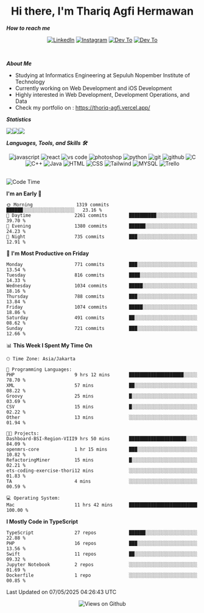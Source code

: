 <div align="center">
  <h1>Hi there, I'm Thariq Agfi Hermawan</h1>
</div>


***How to reach me***
<p align='center'>
   <a href="https://www.linkedin.com/in/thariqagfihermawan" target="_blank"><img src="https://img.shields.io/badge/LinkedIn-0077B5?style=for-the-badge&logo=linkedin&logoColor=white" alt="LinkedIn"></a>
   <a href="https://www.instagram.com/thoriqagfi" target="_blank"><img src="https://img.shields.io/badge/Instagram-E4405F?style=for-the-badge&logo=instagram&logoColor=white" alt="Instagram"></a>
   <a href="https://medium.com/@thoriq.aghfi60" target="_blank"><img src="https://img.shields.io/badge/Medium-12100E?style=for-the-badge&logo=medium&logoColor=white" alt="Dev To"></a>
   <a href="https://linktr.ee/thoriqagfi" target="_blank"><img src="https://img.shields.io/badge/linktree-1de9b6?style=for-the-badge&logo=linktree&logoColor=white" alt="Dev To"></a>
</p>

<br>

***About Me***
- Studying at Informatics Engineering at Sepuluh Nopember Institute of Technology
- Currently working on Web Development and iOS Development
- Highly interested in Web Development, Development Operations, and Data
- Check my portfolio on : https://thoriq-agfi.vercel.app/

***Statistics***

<!-- [![GitHub Streak](http://github-readme-streak-stats.herokuapp.com?user=thoriqagfi&theme=dark)](https://git.io/streak-stats) -->

<div align="center">
  <div style="display: flex;">
    <img src="http://github-readme-streak-stats.herokuapp.com?user=thoriqagfi&theme=chartreuse-dark"/>
    <img src="https://github-readme-stats.vercel.app/api/top-langs/?username=thoriqagfi&layout=compact&&theme=chartreuse-dark&langs_count=8)](https://github.com/thoriqagfi"/>
    <img src="https://github-readme-stats.vercel.app/api?username=thoriqagfi&show_icons=true&theme=chartreuse-dark"/>
  </div>
</div>

<!-- [![Top Langs](https://github-readme-stats.vercel.app/api/top-langs/?username=thoriqagfi&layout=compact&&theme=chartreuse-dark&langs_count=8)](https://github.com/thoriqagfi)
< ![Agfi's GitHub stats](https://github-readme-stats.vercel.app/api?username=thoriqagfi&show_icons=true&theme=chartreuse-dark) -->

***Languages, Tools, and Skills 🛠***

  <div align="center">
    <img src="https://img.shields.io/badge/JavaScript-F7DF1E?style=for-the-badge&logo=javascript&logoColor=black" alt="javascript" />
    <img src="https://img.shields.io/badge/React-61DAFB?style=for-the-badge&logo=react&logoColor=black" alt="react" />
    <img src="https://img.shields.io/badge/vs%20code-007ACC?style=for-the-badge&logo=visual%20studio%20code&logoColor=white" alt="vs code" />
    <img src="https://img.shields.io/badge/adobe%20photoshop-31A8FF?style=for-the-badge&logo=adobe%20photoshop&logoColor=white" alt="photoshop" />
    <img src="https://img.shields.io/badge/python-3776AB?style=for-the-badge&logo=python&logoColor=white" alt="python" />
    <img src="https://img.shields.io/badge/Git-F05032?style=for-the-badge&logo=git&logoColor=white" alt="git" />
    <img src="https://img.shields.io/badge/GitHub-100000?style=for-the-badge&logo=github&logoColor=white" alt="github" />
    <img src="https://img.shields.io/badge/c-%2300599C.svg?style=for-the-badge&logo=c&logoColor=white" alt="C" />
    <img src="https://img.shields.io/badge/c++-%2300599C.svg?style=for-the-badge&logo=c%2B%2B&logoColor=white" alt="C++" />
    <img src="https://img.shields.io/badge/Java-ED8B00?style=for-the-badge&logo=java&logoColor=white" alt="Java"/>
    <img src="https://img.shields.io/badge/HTML5-E34F26?style=for-the-badge&logo=html5&logoColor=white" alt="HTML" />
    <img src="https://img.shields.io/badge/CSS-239120?&style=for-the-badge&logo=css3&logoColor=white" alt ="CSS" />
    <img src="https://img.shields.io/badge/tailwindcss-%2338B2AC.svg?style=for-the-badge&logo=tailwind-css&logoColor=white" alt="Tailwind" />
    <img src="https://img.shields.io/badge/MySQL-00000F?style=for-the-badge&logo=mysql&logoColor=white" alt="MYSQL" />
    <img src="https://img.shields.io/badge/Trello-%23026AA7.svg?style=for-the-badge&logo=Trello&logoColor=white" alt="Trello" />
  </div><br>

<!--START_SECTION:waka-->
![Code Time](http://img.shields.io/badge/Code%20Time-1%2C084%20hrs%2020%20mins-blue)

**I'm an Early 🐤** 

```text
🌞 Morning                1319 commits        ██████░░░░░░░░░░░░░░░░░░░   23.16 % 
🌆 Daytime                2261 commits        ██████████░░░░░░░░░░░░░░░   39.70 % 
🌃 Evening                1380 commits        ██████░░░░░░░░░░░░░░░░░░░   24.23 % 
🌙 Night                  735 commits         ███░░░░░░░░░░░░░░░░░░░░░░   12.91 % 
```
📅 **I'm Most Productive on Friday** 

```text
Monday                   771 commits         ███░░░░░░░░░░░░░░░░░░░░░░   13.54 % 
Tuesday                  816 commits         ████░░░░░░░░░░░░░░░░░░░░░   14.33 % 
Wednesday                1034 commits        █████░░░░░░░░░░░░░░░░░░░░   18.16 % 
Thursday                 788 commits         ███░░░░░░░░░░░░░░░░░░░░░░   13.84 % 
Friday                   1074 commits        █████░░░░░░░░░░░░░░░░░░░░   18.86 % 
Saturday                 491 commits         ██░░░░░░░░░░░░░░░░░░░░░░░   08.62 % 
Sunday                   721 commits         ███░░░░░░░░░░░░░░░░░░░░░░   12.66 % 
```


📊 **This Week I Spent My Time On** 

```text
🕑︎ Time Zone: Asia/Jakarta

💬 Programming Languages: 
PHP                      9 hrs 12 mins       ████████████████████░░░░░   78.70 % 
XML                      57 mins             ██░░░░░░░░░░░░░░░░░░░░░░░   08.22 % 
Groovy                   25 mins             █░░░░░░░░░░░░░░░░░░░░░░░░   03.69 % 
CSV                      15 mins             █░░░░░░░░░░░░░░░░░░░░░░░░   02.22 % 
Other                    13 mins             ░░░░░░░░░░░░░░░░░░░░░░░░░   01.94 % 

🐱‍💻 Projects: 
Dashboard-BSI-Region-VIII9 hrs 50 mins       █████████████████████░░░░   84.09 % 
openmrs-core             1 hr 15 mins        ███░░░░░░░░░░░░░░░░░░░░░░   10.82 % 
RefactoringMiner         15 mins             █░░░░░░░░░░░░░░░░░░░░░░░░   02.21 % 
ets-coding-exercise-thori12 mins             ░░░░░░░░░░░░░░░░░░░░░░░░░   01.83 % 
TA                       4 mins              ░░░░░░░░░░░░░░░░░░░░░░░░░   00.59 % 

💻 Operating System: 
Mac                      11 hrs 42 mins      █████████████████████████   100.00 % 
```

**I Mostly Code in TypeScript** 

```text
TypeScript               27 repos            ██████░░░░░░░░░░░░░░░░░░░   22.88 % 
PHP                      16 repos            ███░░░░░░░░░░░░░░░░░░░░░░   13.56 % 
Swift                    11 repos            ██░░░░░░░░░░░░░░░░░░░░░░░   09.32 % 
Jupyter Notebook         2 repos             ░░░░░░░░░░░░░░░░░░░░░░░░░   01.69 % 
Dockerfile               1 repo              ░░░░░░░░░░░░░░░░░░░░░░░░░   00.85 % 
```




 Last Updated on 07/05/2025 04:26:43 UTC
<!--END_SECTION:waka-->

<div align="center">
<img src="https://komarev.com/ghpvc/?username=thoriqagfi&color=blue" alt="Views on Github" />
</div>
